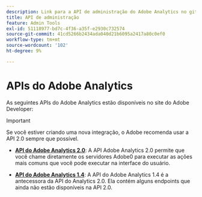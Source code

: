 ```yaml
---
description: Link para a API de administração do Adobe Analytics no github.
title: API de administração
feature: Admin Tools
exl-id: 51118977-bd7c-4f36-a35f-e2930c732574
source-git-commit: 41cd5266b2434ada040d21b6095a2417a80c0ef0
workflow-type: tm+mt
source-wordcount: '102'
ht-degree: 9%

---
```


# APIs do Adobe Analytics

As seguintes APIs do Adobe Analytics estão disponíveis no site do Adobe Developer:

>[!IMPORTANT]
>
>Se você estiver criando uma nova integração, o Adobe recomenda usar a API 2.0 sempre que possível.


* [**API do Adobe Analytics 2.0**](https://developer.adobe.com/analytics-apis/docs/2.0/): A API Adobe Analytics 2.0 permite que você chame diretamente os servidores Adobe0 para executar as ações mais comuns que você pode executar na interface do usuário.

* [**API do Adobe Analytics 1.4**](https://developer.adobe.com/analytics-apis/docs/1.4/): A API do Adobe Analytics 1.4 é a antecessora da API do Analytics 2.0. Ela contém alguns endpoints que ainda não estão disponíveis na API 2.0.
